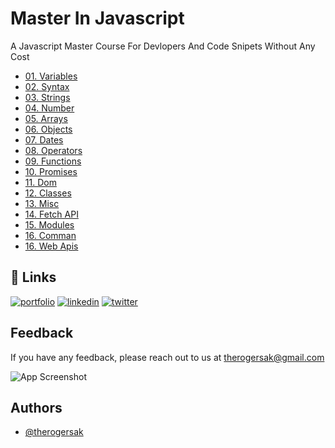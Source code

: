 # Master In Javascript

A Javascript Master Course For Devlopers And Code Snipets Without Any Cost


- [01. Variables](https://github.com/therogersak/full-stack-javascript/tree/main/Variables)
- [02. Syntax](https://github.com/therogersak/full-stack-javascript/tree/main/Syntax)
- [03. Strings](https://github.com/therogersak/full-stack-javascript/tree/main/Strings)
- [04. Number](https://github.com/therogersak/full-stack-javascript/tree/main/Number)
- [05. Arrays](https://github.com/therogersak/full-stack-javascript/tree/main/Arrays)
- [06. Objects](https://github.com/therogersak/full-stack-javascript/tree/main/Objects)
- [07. Dates](https://github.com/therogersak/full-stack-javascript/tree/main/Dates)
- [08. Operators](https://github.com/therogersak/full-stack-javascript/tree/main/Operators)
- [09. Functions](https://github.com/therogersak/full-stack-javascript/tree/main/Functions)
- [10. Promises](https://github.com/therogersak/full-stack-javascript/tree/main/Promises)
- [11. Dom](https://github.com/therogersak/full-stack-javascript/tree/main/Dom)
- [12. Classes](https://github.com/therogersak/full-stack-javascript/tree/main/classes)
- [13. Misc](https://github.com/therogersak/full-stack-javascript/tree/main/Misc)
- [14. Fetch API](https://github.com/therogersak/full-stack-javascript/tree/main/Fetch-Api)
- [15. Modules](https://github.com/therogersak/full-stack-javascript/tree/main/Modules)
- [16. Comman](https://github.com/therogersak/full-stack-javascript/tree/main/Comman)
- [16. Web Apis](https://github.com/therogersak/full-stack-javascript/tree/main/Web-Api)


## 🔗 Links

[![portfolio](https://img.shields.io/badge/my_portfolio-000?style=for-the-badge&logo=ko-fi&logoColor=white)](therogersak.vercel.app)
[![linkedin](https://img.shields.io/badge/linkedin-0A66C2?style=for-the-badge&logo=linkedin&logoColor=white)](https://www.linkedin.com/therogersak)
[![twitter](https://img.shields.io/badge/twitter-1DA1F2?style=for-the-badge&logo=twitter&logoColor=white)](https://twitter.com/therogersak)

## Feedback

If you have any feedback, please reach out to us at therogersak@gmail.com

![App Screenshot](https://github.com/therogersak/full-stack-javascript/blob/main/thumnail.png?raw=true)

## Authors

- [@therogersak](https://www.github.com/therogersak)